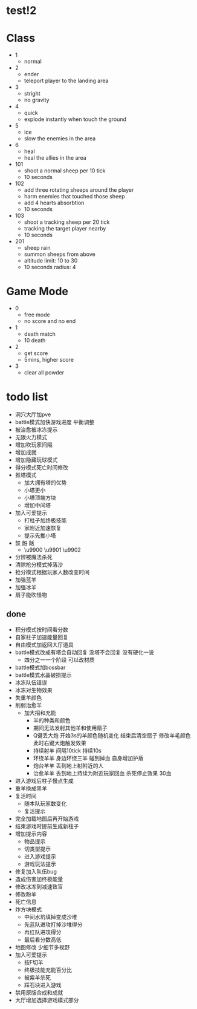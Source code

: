 # test!2

# Class

* 1
	* normal
* 2
	* ender
	* teleport player to the landing area
* 3
	* stright
	* no gravity
* 4
	* quick
	* explode instantly when touch the ground
* 5
	* ice
	* slow the enemies in the area
* 6
	* heal
	* heal the allies in the area
* 101
	* shoot a normal sheep per 10 tick
	* 10 seconds
* 102
	* add three rotating sheeps around the player
	* harm enemies that touched those sheep
	* add 4 hearts absorbtion
	* 10 seconds
* 103
	* shoot a tracking sheep per 20 tick
	* tracking the target player nearby
	* 10 seconds
* 201
	* sheep rain
	* summon sheeps from above
	* altitude limit: 10 to 30
	* 10 seconds radius: 4


# Game Mode

* 0
	* free mode
	* no score and no end
* 1
	* death match
	* 10 death
* 2
	* get score
	* 5mins, higher score
* 3
	* clear all powder


# todo list



* 洞穴大厅加pve
* battle模式加快游戏进度 平衡调整
* 被治愈被冰冻提示
* 无限火力模式
* 增加吹玩家间隔
* 增加成就
* 增加隐藏玩球模式
* 得分模式死亡时间修改
* 推塔模式
	* 加大拥有塔的优势
	* 小塔更小
	* 小塔顶端方块
	* 增加中间塔
* 加入可爱提示
	* 打柱子加终极技能
	* 家附近加速恢复
	* 提示先推小塔
* 餀 餁 餂
	* \u9900 \u9901 \u9902
* 分辨被魔法杀死
* 清除抢分模式掉落沙
* 抢分模式根据玩家人数改变时间
* 加强蓝羊
* 加强冰羊
* 扇子能吹怪物






## done

* 积分模式按时间看分数
* 自家柱子加速能量回复
* 自由模式加返回大厅道具
* battle模式改成有塔会自动回复 没塔不会回复 没有硬化一说
	* 四分之一一个阶段 可以改材质
* battle模式加bossbar
* battle模式水晶破损提示
* 冰冻队伍错误
* 冰冻对生物效果
* 失重羊颜色
* 削弱治愈羊
  * 加大招和充能
	* 羊的种类和颜色
	* 期间无法发射其他羊和使用扇子
	* Q键丢大炮 开始3s的羊颜色随机变化 结束后清空扇子 修改羊毛颜色 此时右键大炮触发效果
	* 持续射羊 间隔10tick 持续10s
	* 环绕羊羊 身边环绕三羊 碰到掉血 自身增加护盾
	* 炮台羊羊 丢到地上射附近的人
	* 治愈羊羊 丢到地上持续为附近玩家回血 杀死停止效果 30血
* 进入游戏后柱子慢点生成
* 重羊换成黑羊
* 复活时间
	* 随本队玩家数变化
	* 复活提示
* 完全加载地图后再开始游戏
* 结束游戏时提前生成新柱子
* 增加提示内容
	* 物品提示
	* 切类型提示
	* 进入游戏提示
	* 游戏玩法提示
* 修复加入队伍bug
* 造成伤害加终极能量
* 修改冰冻到减速致盲
* 修改粉羊
* 死亡信息
* 炸方块模式
	* 中间水坑填掉变成沙堆
	* 先蓝队进攻打掉沙堆得分
	* 再红队进攻得分
	* 最后看分数高低
* 地图修改 少细节多视野
* 加入可爱提示
	* 按F切羊
	* 终极技能充能百分比
	* 被紫羊杀死
	* 踩石块进入游戏
* 禁用原版合成和成就
* 大厅增加选择游戏模式部分